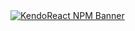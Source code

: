 <a href="https://www.telerik.com/kendo-react-ui?utm_medium=referral&utm_source=npm&utm_campaign=kendo-ui-react-trial-npm-data-tools&utm_content=banner" target="_blank">
<img src="https://www.telerik.com/kendo-react-ui/components/npm-banner.svg" alt="KendoReact NPM Banner">
</a>
